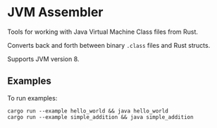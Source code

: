 JVM Assembler
=============

Tools for working with Java Virtual Machine Class files from Rust.

Converts back and forth between binary `.class` files and Rust structs.

Supports JVM version 8.

Examples
--------

To run examples:

```
cargo run --example hello_world && java hello_world
cargo run --example simple_addition && java simple_addition
```
